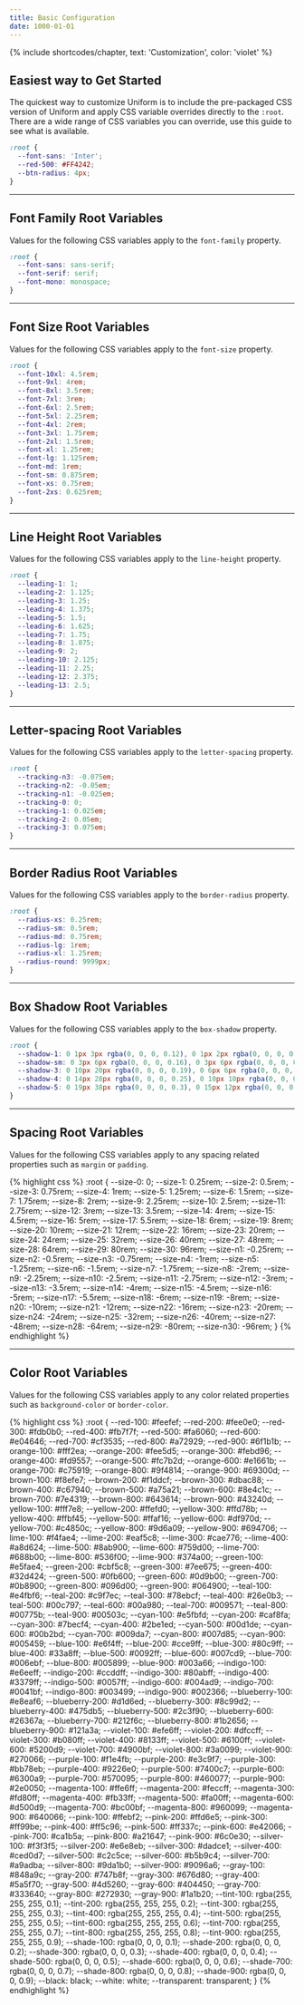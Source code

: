 ```yaml
---
title: Basic Configuration
date: 1000-01-01
---
```


{% include shortcodes/chapter, text: 'Customization', color: 'violet' %}

## Easiest way to Get Started

The quickest way to customize Uniform is to include the pre-packaged CSS version of Uniform and apply CSS variable overrides directly to the `:root`. There are a wide range of CSS variables you can override, use this guide to see what is available.

```css
:root {
  --font-sans: 'Inter';
  --red-500: #FF4242;
  --btn-radius: 4px;
}
```

---


## Font Family Root Variables

Values for the following CSS variables apply to the `font-family` property. 

```css
:root {
  --font-sans: sans-serif;
  --font-serif: serif;
  --font-mono: monospace;
}
```

---


## Font Size Root Variables

Values for the following CSS variables apply to the `font-size` property. 

```css
:root {
  --font-10xl: 4.5rem;
  --font-9xl: 4rem;
  --font-8xl: 3.5rem;
  --font-7xl: 3rem;
  --font-6xl: 2.5rem;
  --font-5xl: 2.25rem;
  --font-4xl: 2rem;
  --font-3xl: 1.75rem;
  --font-2xl: 1.5rem;
  --font-xl: 1.25rem;
  --font-lg: 1.125rem;
  --font-md: 1rem;
  --font-sm: 0.875rem;
  --font-xs: 0.75rem;
  --font-2xs: 0.625rem;
}
```


---


## Line Height Root Variables

Values for the following CSS variables apply to the `line-height` property. 

```css
:root {
  --leading-1: 1;
  --leading-2: 1.125;
  --leading-3: 1.25;
  --leading-4: 1.375;
  --leading-5: 1.5;
  --leading-6: 1.625;
  --leading-7: 1.75;
  --leading-8: 1.875;
  --leading-9: 2;
  --leading-10: 2.125;
  --leading-11: 2.25;
  --leading-12: 2.375;
  --leading-13: 2.5;
}
```

---


## Letter-spacing Root Variables

Values for the following CSS variables apply to the `letter-spacing` property. 

```css
:root {
  --tracking-n3: -0.075em;
  --tracking-n2: -0.05em;
  --tracking-n1: -0.025em;
  --tracking-0: 0;
  --tracking-1: 0.025em;
  --tracking-2: 0.05em;
  --tracking-3: 0.075em;
}
```

---


## Border Radius Root Variables

Values for the following CSS variables apply to the `border-radius` property. 

```css
:root {
  --radius-xs: 0.25rem;
  --radius-sm: 0.5rem;
  --radius-md: 0.75rem;
  --radius-lg: 1rem;
  --radius-xl: 1.25rem;
  --radius-round: 9999px;
}
```

---


## Box Shadow Root Variables

Values for the following CSS variables apply to the `box-shadow` property. 

```css
:root {
  --shadow-1: 0 1px 3px rgba(0, 0, 0, 0.12), 0 1px 2px rgba(0, 0, 0, 0.24);
  --shadow-sm: 0 3px 6px rgba(0, 0, 0, 0.16), 0 3px 6px rgba(0, 0, 0, 0.23);
  --shadow-3: 0 10px 20px rgba(0, 0, 0, 0.19), 0 6px 6px rgba(0, 0, 0, 0.23);
  --shadow-4: 0 14px 28px rgba(0, 0, 0, 0.25), 0 10px 10px rgba(0, 0, 0, 0.22);
  --shadow-5: 0 19px 38px rgba(0, 0, 0, 0.3), 0 15px 12px rgba(0, 0, 0, 0.22);
}
```

---

## Spacing Root Variables

Values for the following CSS variables apply to any spacing related properties such as `margin` or `padding`. 

<div class="bg-black radius-sm h-24 overflow-auto">
{% highlight css %}
:root {
  --size-0: 0;
  --size-1: 0.25rem;
  --size-2: 0.5rem;
  --size-3: 0.75rem;
  --size-4: 1rem;
  --size-5: 1.25rem;
  --size-6: 1.5rem;
  --size-7: 1.75rem;
  --size-8: 2rem;
  --size-9: 2.25rem;
  --size-10: 2.5rem;
  --size-11: 2.75rem;
  --size-12: 3rem;
  --size-13: 3.5rem;
  --size-14: 4rem;
  --size-15: 4.5rem;
  --size-16: 5rem;
  --size-17: 5.5rem;
  --size-18: 6rem;
  --size-19: 8rem;
  --size-20: 10rem;
  --size-21: 12rem;
  --size-22: 16rem;
  --size-23: 20rem;
  --size-24: 24rem;
  --size-25: 32rem;
  --size-26: 40rem;
  --size-27: 48rem;
  --size-28: 64rem;
  --size-29: 80rem;
  --size-30: 96rem;
  --size-n1: -0.25rem;
  --size-n2: -0.5rem;
  --size-n3: -0.75rem;
  --size-n4: -1rem;
  --size-n5: -1.25rem;
  --size-n6: -1.5rem;
  --size-n7: -1.75rem;
  --size-n8: -2rem;
  --size-n9: -2.25rem;
  --size-n10: -2.5rem;
  --size-n11: -2.75rem;
  --size-n12: -3rem;
  --size-n13: -3.5rem;
  --size-n14: -4rem;
  --size-n15: -4.5rem;
  --size-n16: -5rem;
  --size-n17: -5.5rem;
  --size-n18: -6rem;
  --size-n19: -8rem;
  --size-n20: -10rem;
  --size-n21: -12rem;
  --size-n22: -16rem;
  --size-n23: -20rem;
  --size-n24: -24rem;
  --size-n25: -32rem;
  --size-n26: -40rem;
  --size-n27: -48rem;
  --size-n28: -64rem;
  --size-n29: -80rem;
  --size-n30: -96rem;
}
{% endhighlight %}
</div>

---

## Color Root Variables

Values for the following CSS variables apply to any color related properties such as `background-color` or `border-color`. 

<div class="bg-black radius-sm h-24 overflow-auto">
{% highlight css %}
:root {
  --red-100: #feefef;
  --red-200: #fee0e0;
  --red-300: #fdb0b0;
  --red-400: #fb7f7f;
  --red-500: #fa6060;
  --red-600: #e04646;
  --red-700: #cf3535;
  --red-800: #a72929;
  --red-900: #6f1b1b;
  --orange-100: #fff2ea;
  --orange-200: #fee5d5;
  --orange-300: #febd96;
  --orange-400: #fd9557;
  --orange-500: #fc7b2d;
  --orange-600: #e1661b;
  --orange-700: #c75919;
  --orange-800: #9f4814;
  --orange-900: #69300d;
  --brown-100: #f8efe7;
  --brown-200: #f1ddcf;
  --brown-300: #dbac88;
  --brown-400: #c67940;
  --brown-500: #a75a21;
  --brown-600: #8e4c1c;
  --brown-700: #7e4319;
  --brown-800: #643614;
  --brown-900: #43240d;
  --yellow-100: #fff7e8;
  --yellow-200: #ffefd0;
  --yellow-300: #ffd78b;
  --yellow-400: #ffbf45;
  --yellow-500: #ffaf16;
  --yellow-600: #df970d;
  --yellow-700: #c4850c;
  --yellow-800: #9d6a09;
  --yellow-900: #694706;
  --lime-100: #f4fae4;
  --lime-200: #eaf5c8;
  --lime-300: #cae776;
  --lime-400: #a8d624;
  --lime-500: #8ab900;
  --lime-600: #759d00;
  --lime-700: #688b00;
  --lime-800: #536f00;
  --lime-900: #374a00;
  --green-100: #e5fae4;
  --green-200: #cbf5c8;
  --green-300: #7ee675;
  --green-400: #32d424;
  --green-500: #0fb600;
  --green-600: #0d9b00;
  --green-700: #0b8900;
  --green-800: #096d00;
  --green-900: #064900;
  --teal-100: #e4fbf6;
  --teal-200: #c9f7ec;
  --teal-300: #78ebcf;
  --teal-400: #26e0b3;
  --teal-500: #00c797;
  --teal-600: #00a980;
  --teal-700: #009571;
  --teal-800: #00775b;
  --teal-900: #00503c;
  --cyan-100: #e5fbfd;
  --cyan-200: #caf8fa;
  --cyan-300: #7becf4;
  --cyan-400: #2be1ed;
  --cyan-500: #00d1de;
  --cyan-600: #00b2bd;
  --cyan-700: #009da7;
  --cyan-800: #007d85;
  --cyan-900: #005459;
  --blue-100: #e6f4ff;
  --blue-200: #cce9ff;
  --blue-300: #80c9ff;
  --blue-400: #33a8ff;
  --blue-500: #0092ff;
  --blue-600: #007cd9;
  --blue-700: #006ebf;
  --blue-800: #005899;
  --blue-900: #003a66;
  --indigo-100: #e6eeff;
  --indigo-200: #ccddff;
  --indigo-300: #80abff;
  --indigo-400: #3379ff;
  --indigo-500: #0057ff;
  --indigo-600: #004ad9;
  --indigo-700: #0041bf;
  --indigo-800: #003499;
  --indigo-900: #002366;
  --blueberry-100: #e8eaf6;
  --blueberry-200: #d1d6ed;
  --blueberry-300: #8c99d2;
  --blueberry-400: #475db5;
  --blueberry-500: #2c3f90;
  --blueberry-600: #26367a;
  --blueberry-700: #212f6c;
  --blueberry-800: #1b2656;
  --blueberry-900: #121a3a;
  --violet-100: #efe6ff;
  --violet-200: #dfccff;
  --violet-300: #b080ff;
  --violet-400: #8133ff;
  --violet-500: #6100ff;
  --violet-600: #5200d9;
  --violet-700: #4900bf;
  --violet-800: #3a0099;
  --violet-900: #270066;
  --purple-100: #f1e4fb;
  --purple-200: #e3c9f7;
  --purple-300: #bb78eb;
  --purple-400: #9226e0;
  --purple-500: #7400c7;
  --purple-600: #6300a9;
  --purple-700: #570095;
  --purple-800: #460077;
  --purple-900: #2e0050;
  --magenta-100: #ffe6ff;
  --magenta-200: #feccff;
  --magenta-300: #fd80ff;
  --magenta-400: #fb33ff;
  --magenta-500: #fa00ff;
  --magenta-600: #d500d9;
  --magenta-700: #bc00bf;
  --magenta-800: #960099;
  --magenta-900: #640066;
  --pink-100: #ffebf2;
  --pink-200: #ffd6e5;
  --pink-300: #ff99be;
  --pink-400: #ff5c96;
  --pink-500: #ff337c;
  --pink-600: #e42066;
  --pink-700: #ca1b5a;
  --pink-800: #a21647;
  --pink-900: #6c0e30;
  --silver-100: #f3f3f5;
  --silver-200: #e6e8eb;
  --silver-300: #dadce1;
  --silver-400: #ced0d7;
  --silver-500: #c2c5ce;
  --silver-600: #b5b9c4;
  --silver-700: #a9adba;
  --silver-800: #9da1b0;
  --silver-900: #9096a6;
  --gray-100: #848a9c;
  --gray-200: #747b8f;
  --gray-300: #676d80;
  --gray-400: #5a5f70;
  --gray-500: #4d5260;
  --gray-600: #404450;
  --gray-700: #333640;
  --gray-800: #272930;
  --gray-900: #1a1b20;
  --tint-100: rgba(255, 255, 255, 0.1);
  --tint-200: rgba(255, 255, 255, 0.2);
  --tint-300: rgba(255, 255, 255, 0.3);
  --tint-400: rgba(255, 255, 255, 0.4);
  --tint-500: rgba(255, 255, 255, 0.5);
  --tint-600: rgba(255, 255, 255, 0.6);
  --tint-700: rgba(255, 255, 255, 0.7);
  --tint-800: rgba(255, 255, 255, 0.8);
  --tint-900: rgba(255, 255, 255, 0.9);
  --shade-100: rgba(0, 0, 0, 0.1);
  --shade-200: rgba(0, 0, 0, 0.2);
  --shade-300: rgba(0, 0, 0, 0.3);
  --shade-400: rgba(0, 0, 0, 0.4);
  --shade-500: rgba(0, 0, 0, 0.5);
  --shade-600: rgba(0, 0, 0, 0.6);
  --shade-700: rgba(0, 0, 0, 0.7);
  --shade-800: rgba(0, 0, 0, 0.8);
  --shade-900: rgba(0, 0, 0, 0.9);
  --black: black;
  --white: white;
  --transparent: transparent;
}
{% endhighlight %}
</div>